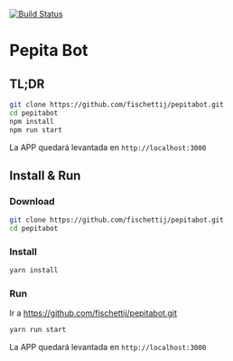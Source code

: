 [![Build Status](https://travis-ci.com/fischettij/pepitabot.svg?branch=master)](https://travis-ci.com/fischettij/pepitabot)
# Pepita Bot

## TL;DR

```sh
git clone https://github.com/fischettij/pepitabot.git
cd pepitabot
npm install
npm run start
```

La APP quedará levantada en `http://localhost:3000`

## Install & Run

### Download

```sh
git clone https://github.com/fischettij/pepitabot.git
cd pepitabot
```

### Install

```sh
yarn install
```

### Run

Ir a <https://github.com/fischettij/pepitabot.git>

```sh
yarn run start
```

La APP quedará levantada en `http://localhost:3000`
